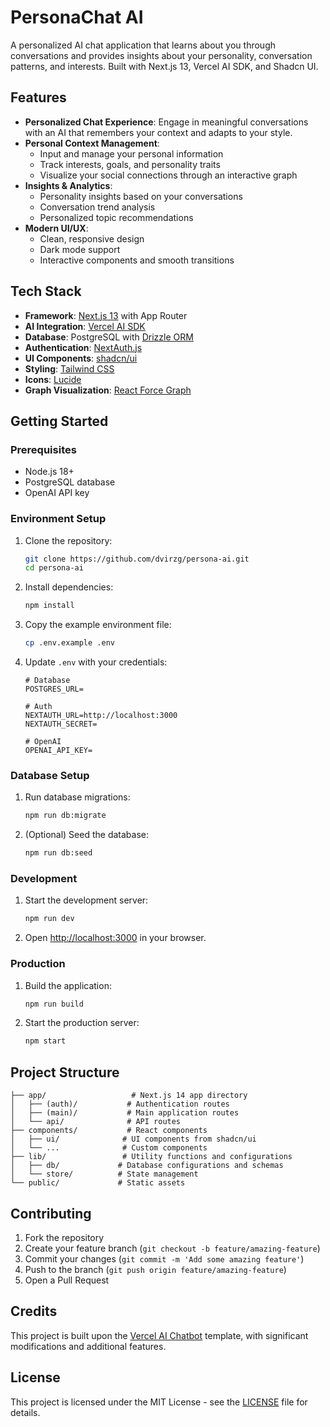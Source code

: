 # PersonaChat AI

A personalized AI chat application that learns about you through conversations and provides insights about your personality, conversation patterns, and interests. Built with Next.js 13, Vercel AI SDK, and Shadcn UI.

## Features

- **Personalized Chat Experience**: Engage in meaningful conversations with an AI that remembers your context and adapts to your style.
- **Personal Context Management**: 
  - Input and manage your personal information
  - Track interests, goals, and personality traits
  - Visualize your social connections through an interactive graph
- **Insights & Analytics**:
  - Personality insights based on your conversations
  - Conversation trend analysis
  - Personalized topic recommendations
- **Modern UI/UX**:
  - Clean, responsive design
  - Dark mode support
  - Interactive components and smooth transitions

## Tech Stack

- **Framework**: [Next.js 13](https://nextjs.org/) with App Router
- **AI Integration**: [Vercel AI SDK](https://sdk.vercel.ai/docs)
- **Database**: PostgreSQL with [Drizzle ORM](https://orm.drizzle.team)
- **Authentication**: [NextAuth.js](https://next-auth.js.org)
- **UI Components**: [shadcn/ui](https://ui.shadcn.com)
- **Styling**: [Tailwind CSS](https://tailwindcss.com)
- **Icons**: [Lucide](https://lucide.dev)
- **Graph Visualization**: [React Force Graph](https://github.com/vasturiano/react-force-graph)

## Getting Started

### Prerequisites

- Node.js 18+ 
- PostgreSQL database
- OpenAI API key

### Environment Setup

1. Clone the repository:
   ```bash
   git clone https://github.com/dvirzg/persona-ai.git
   cd persona-ai
   ```

2. Install dependencies:
   ```bash
   npm install
   ```

3. Copy the example environment file:
   ```bash
   cp .env.example .env
   ```

4. Update `.env` with your credentials:
   ```
   # Database
   POSTGRES_URL=
   
   # Auth
   NEXTAUTH_URL=http://localhost:3000
   NEXTAUTH_SECRET=
   
   # OpenAI
   OPENAI_API_KEY=
   ```

### Database Setup

1. Run database migrations:
   ```bash
   npm run db:migrate
   ```

2. (Optional) Seed the database:
   ```bash
   npm run db:seed
   ```

### Development

1. Start the development server:
   ```bash
   npm run dev
   ```

2. Open [http://localhost:3000](http://localhost:3000) in your browser.

### Production

1. Build the application:
   ```bash
   npm run build
   ```

2. Start the production server:
   ```bash
   npm start
   ```

## Project Structure

```
├── app/                   # Next.js 14 app directory
│   ├── (auth)/           # Authentication routes
│   ├── (main)/           # Main application routes
│   └── api/              # API routes
├── components/           # React components
│   ├── ui/              # UI components from shadcn/ui
│   └── ...              # Custom components
├── lib/                 # Utility functions and configurations
│   ├── db/             # Database configurations and schemas
│   └── store/          # State management
└── public/             # Static assets
```

## Contributing

1. Fork the repository
2. Create your feature branch (`git checkout -b feature/amazing-feature`)
3. Commit your changes (`git commit -m 'Add some amazing feature'`)
4. Push to the branch (`git push origin feature/amazing-feature`)
5. Open a Pull Request

## Credits

This project is built upon the [Vercel AI Chatbot](https://github.com/vercel-labs/ai-chatbot) template, with significant modifications and additional features.

## License

This project is licensed under the MIT License - see the [LICENSE](LICENSE) file for details.
